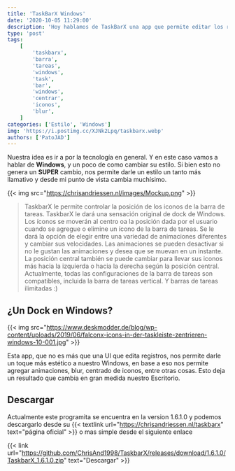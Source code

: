 ```yaml
---
title: 'TaskBarX Windows'
date: '2020-10-05 11:29:00'
description: 'Hoy hablamos de TaskBarX una app que permite editar los registros para mejorar la visualizacion de la Barra de Tareas.'
type: 'post'
tags:
    [
        'taskbarx',
        'barra',
        'tareas',
        'windows',
        'task',
        'bar',
        'windows',
        'centrar',
        'iconos',
        'blur',
    ]
categories: ['Estilo', 'Windows']
img: 'https://i.postimg.cc/XJNk2Lpq/taskbarx.webp'
authors: ['PatoJAD']
---
```


Nuestra idea es ir a por la tecnología en general. Y en este caso vamos a hablar de **Windows**, y un poco de como cambiar su estilo. Si bien esto no genera un **SUPER** cambio, nos permite darle un estilo un tanto más llamativo y desde mi punto de vista cambia muchísimo.

{{< img src="https://chrisandriessen.nl/images/Mockup.png" >}}

> TaskbarX le permite controlar la posición de los iconos de la barra de tareas. TaskbarX le dará una sensación original de dock de Windows. Los íconos se moverán al centro oa la posición dada por el usuario cuando se agregue o elimine un ícono de la barra de tareas. Se le dará la opción de elegir entre una variedad de animaciones diferentes y cambiar sus velocidades. Las animaciones se pueden desactivar si no le gustan las animaciones y desea que se muevan en un instante. La posición central también se puede cambiar para llevar sus iconos más hacia la izquierda o hacia la derecha según la posición central. Actualmente, todas las configuraciones de la barra de tareas son compatibles, incluida la barra de tareas vertical. Y barras de tareas ilimitadas :)

## ¿Un Dock en Windows?

{{< img src="https://www.deskmodder.de/blog/wp-content/uploads/2019/06/falconx-icons-in-der-taskleiste-zentrieren-windows-10-001.jpg" >}}

Esta app, que no es más que una UI que edita registros, nos permite darle un toque más estético a nuestro Windows, en base a eso nos permite agregar animaciones, blur, centrado de iconos, entre otras cosas. Esto deja un resultado que cambia en gran medida nuestro Escritorio.

## Descargar

Actualmente este programita se encuentra en la version 1.6.1.0 y podemos descargarlo desde su {{< textlink url="https://chrisandriessen.nl/taskbarx" text="página oficial" >}} o mas simple desde el siguiente enlace

{{< link url="https://github.com/ChrisAnd1998/TaskbarX/releases/download/1.6.1.0/TaskbarX_1.6.1.0.zip" text="Descargar" >}}
